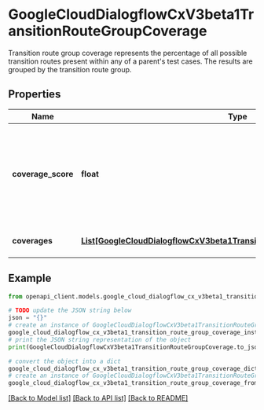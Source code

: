 # GoogleCloudDialogflowCxV3beta1TransitionRouteGroupCoverage

Transition route group coverage represents the percentage of all possible transition routes present within any of a parent's test cases. The results are grouped by the transition route group.

## Properties

Name | Type | Description | Notes
------------ | ------------- | ------------- | -------------
**coverage_score** | **float** | The percent of transition routes in all the transition route groups that are covered. | [optional] 
**coverages** | [**List[GoogleCloudDialogflowCxV3beta1TransitionRouteGroupCoverageCoverage]**](GoogleCloudDialogflowCxV3beta1TransitionRouteGroupCoverageCoverage.md) | Transition route group coverages. | [optional] 

## Example

```python
from openapi_client.models.google_cloud_dialogflow_cx_v3beta1_transition_route_group_coverage import GoogleCloudDialogflowCxV3beta1TransitionRouteGroupCoverage

# TODO update the JSON string below
json = "{}"
# create an instance of GoogleCloudDialogflowCxV3beta1TransitionRouteGroupCoverage from a JSON string
google_cloud_dialogflow_cx_v3beta1_transition_route_group_coverage_instance = GoogleCloudDialogflowCxV3beta1TransitionRouteGroupCoverage.from_json(json)
# print the JSON string representation of the object
print(GoogleCloudDialogflowCxV3beta1TransitionRouteGroupCoverage.to_json())

# convert the object into a dict
google_cloud_dialogflow_cx_v3beta1_transition_route_group_coverage_dict = google_cloud_dialogflow_cx_v3beta1_transition_route_group_coverage_instance.to_dict()
# create an instance of GoogleCloudDialogflowCxV3beta1TransitionRouteGroupCoverage from a dict
google_cloud_dialogflow_cx_v3beta1_transition_route_group_coverage_from_dict = GoogleCloudDialogflowCxV3beta1TransitionRouteGroupCoverage.from_dict(google_cloud_dialogflow_cx_v3beta1_transition_route_group_coverage_dict)
```
[[Back to Model list]](../README.md#documentation-for-models) [[Back to API list]](../README.md#documentation-for-api-endpoints) [[Back to README]](../README.md)


